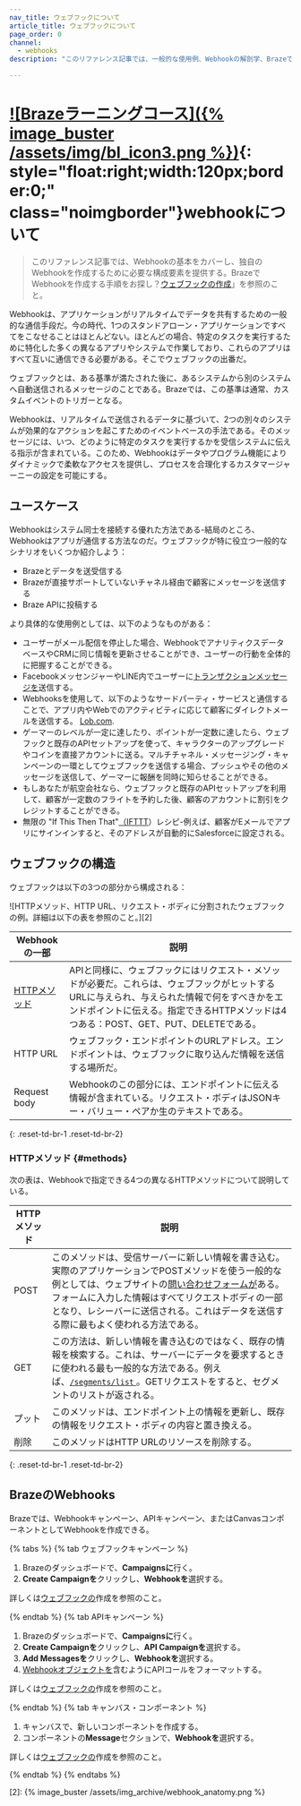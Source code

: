 ```yaml
---
nav_title: ウェブフックについて
article_title: ウェブフックについて
page_order: 0
channel:
  - webhooks
description: "このリファレンス記事では、一般的な使用例、Webhookの解剖学、Brazeでの使用方法など、Webhookの基本をカバーしている。"

---
```


# [![Brazeラーニングコース]({% image_buster /assets/img/bl_icon3.png %})](https://learning.braze.com/understanding-webhooks){: style="float:right;width:120px;border:0;" class="noimgborder"}webhookについて

> このリファレンス記事では、Webhookの基本をカバーし、独自のWebhookを作成するために必要な構成要素を提供する。BrazeでWebhookを作成する手順をお探し？[ウェブフックの作成][1]」を参照のこと。

Webhookは、アプリケーションがリアルタイムでデータを共有するための一般的な通信手段だ。今の時代、1つのスタンドアローン・アプリケーションですべてをこなせることはほとんどない。ほとんどの場合、特定のタスクを実行するために特化した多くの異なるアプリやシステムで作業しており、これらのアプリはすべて互いに通信できる必要がある。そこでウェブフックの出番だ。

ウェブフックとは、ある基準が満たされた後に、あるシステムから別のシステムへ自動送信されるメッセージのことである。Brazeでは、この基準は通常、カスタムイベントのトリガーとなる。

Webhookは、リアルタイムで送信されるデータに基づいて、2つの別々のシステムが効果的なアクションを起こすためのイベントベースの手法である。そのメッセージには、いつ、どのように特定のタスクを実行するかを受信システムに伝える指示が含まれている。このため、Webhookはデータやプログラム機能によりダイナミックで柔軟なアクセスを提供し、プロセスを合理化するカスタマージャーニーの設定を可能にする。

## ユースケース

Webhookはシステム同士を接続する優れた方法である-結局のところ、Webhookはアプリが通信する方法なのだ。ウェブフックが特に役立つ一般的なシナリオをいくつか紹介しよう：

- Brazeとデータを送受信する
- Brazeが直接サポートしていないチャネル経由で顧客にメッセージを送信する
- Braze APIに投稿する

より具体的な使用例としては、以下のようなものがある：

- ユーザーがメール配信を停止した場合、WebhookでアナリティクスデータベースやCRMに同じ情報を更新させることができ、ユーザーの行動を全体的に把握することができる。
- FacebookメッセンジャーやLINE内でユーザーに[トランザクションメッセージを]({{site.baseurl}}/api/api_campaigns/transactional_api_campaign/)送信する。
- Webhooksを使用して、以下のようなサードパーティ・サービスと通信することで、アプリ内やWebでのアクティビティに応じて顧客にダイレクトメールを送信する。 [Lob.com]({{site.baseurl}}/partners/message_orchestration/additional_channels/direct_mail/lob/).
- ゲーマーのレベルが一定に達したり、ポイントが一定数に達したら、ウェブフックと既存のAPIセットアップを使って、キャラクターのアップグレードやコインを直接アカウントに送る。マルチチャネル・メッセージング・キャンペーンの一環としてウェブフックを送信する場合、プッシュやその他のメッセージを送信して、ゲーマーに報酬を同時に知らせることができる。
- もしあなたが航空会社なら、ウェブフックと既存のAPIセットアップを利用して、顧客が一定数のフライトを予約した後、顧客のアカウントに割引をクレジットすることができる。
- 無限の "If This Then That"[（IFTTT](https://ifttt.com/about)）レシピ-例えば、顧客がEメールでアプリにサインインすると、そのアドレスが自動的にSalesforceに設定される。

## ウェブフックの構造

ウェブフックは以下の3つの部分から構成される：

![HTTPメソッド、HTTP URL、リクエスト・ボディに分割されたウェブフックの例。詳細は以下の表を参照のこと。][2]

| Webhookの一部 | 説明 |
| --- | --- |
| [HTTPメソッド](#methods) | APIと同様に、ウェブフックにはリクエスト・メソッドが必要だ。これらは、ウェブフックがヒットするURLに与えられ、与えられた情報で何をすべきかをエンドポイントに伝える。指定できるHTTPメソッドは4つある：POST、GET、PUT、DELETEである。 |
| HTTP URL | ウェブフック・エンドポイントのURLアドレス。エンドポイントは、ウェブフックに取り込んだ情報を送信する場所だ。 |
| Request body | Webhookのこの部分には、エンドポイントに伝える情報が含まれている。リクエスト・ボディはJSONキー・バリュー・ペアか生のテキストである。 |
{: .reset-td-br-1 .reset-td-br-2}

### HTTPメソッド {#methods}

次の表は、Webhookで指定できる4つの異なるHTTPメソッドについて説明している。

| HTTPメソッド | 説明 |
| ----------- | ----------- |
| POST | このメソッドは、受信サーバーに新しい情報を書き込む。実際のアプリケーションでPOSTメソッドを使う一般的な例としては、ウェブサイトの[問い合わせフォームが](https://www.braze.com/company/contact)ある。フォームに入力した情報はすべてリクエストボディの一部となり、レシーバーに送信される。これはデータを送信する際に最もよく使われる方法である。
| GET | この方法は、新しい情報を書き込むのではなく、既存の情報を検索する。これは、サーバーにデータを要求するときに使われる最も一般的な方法である。例えば、[`/segments/list` ]({{site.baseurl}}/api/endpoints/export/segments/get_segment/) 。GETリクエストをすると、セグメントのリストが返される。
| プット | このメソッドは、エンドポイント上の情報を更新し、既存の情報をリクエスト・ボディの内容と置き換える。 
| 削除 | このメソッドはHTTP URLのリソースを削除する。 
{: .reset-td-br-1 .reset-td-br-2}

## BrazeのWebhooks

Brazeでは、Webhookキャンペーン、APIキャンペーン、またはCanvasコンポーネントとしてWebhookを作成できる。

{% tabs %}
{% tab ウェブフックキャンペーン %}

1. Brazeのダッシュボードで、**Campaignsに**行く。
2. **Create Campaignを**クリックし、**Webhookを**選択する。

詳しくは[ウェブフックの]({{site.baseurl}}/user_guide/message_building_by_channel/webhooks/creating_a_webhook/)作成を参照のこと。

{% endtab %}
{% tab APIキャンペーン %}

1. Brazeのダッシュボードで、**Campaignsに**行く。
2. **Create Campaignを**クリックし、**API Campaignを**選択する。
3. **Add Messagesを**クリックし、**Webhookを**選択する。
4. [Webhookオブジェクトを]({{site.baseurl}}/api/objects_filters/messaging/webhook_object/)含むようにAPIコールをフォーマットする。

詳しくは[ウェブフックの]({{site.baseurl}}/user_guide/message_building_by_channel/webhooks/creating_a_webhook/)作成を参照のこと。

{% endtab %}
{% tab キャンバス・コンポーネント %}

1. キャンバスで、新しいコンポーネントを作成する。
2. コンポーネントの**Message**セクションで、**Webhookを**選択する。

詳しくは[ウェブフックの]({{site.baseurl}}/user_guide/message_building_by_channel/webhooks/creating_a_webhook/)作成を参照のこと。

{% endtab %}
{% endtabs %}


[1]: {{site.baseurl}}/user_guide/message_building_by_channel/webhooks/creating_a_webhook/
[2]: {% image_buster /assets/img_archive/webhook_anatomy.png %}
